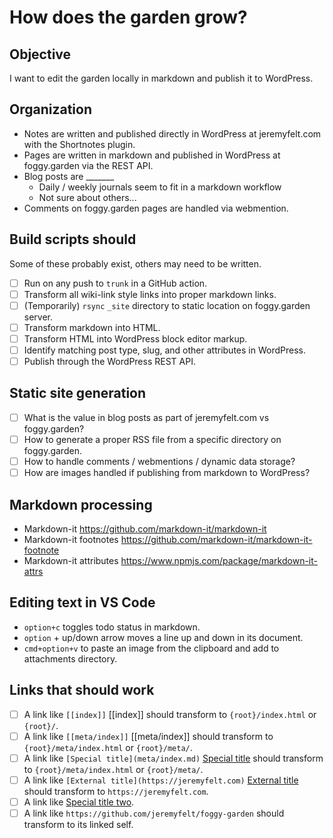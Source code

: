 # How does the garden grow?

## Objective

I want to edit the garden locally in markdown and publish it to WordPress.

## Organization

* Notes are written and published directly in WordPress at jeremyfelt.com with the Shortnotes plugin.
* Pages are written in markdown and published in WordPress at foggy.garden via the REST API.
* Blog posts are _______
  * Daily / weekly journals seem to fit in a markdown workflow
  * Not sure about others...
* Comments on foggy.garden pages are handled via webmention.

## Build scripts should

Some of these probably exist, others may need to be written.

- [ ] Run on any push to `trunk` in a GitHub action.
- [ ] Transform all wiki-link style links into proper markdown links.
- [ ] (Temporarily) `rsync` `_site` directory to static location on foggy.garden server.
- [ ] Transform markdown into HTML.
- [ ] Transform HTML into WordPress block editor markup.
- [ ] Identify matching post type, slug, and other attributes in WordPress.
- [ ] Publish through the WordPress REST API.

## Static site generation

- [ ] What is the value in blog posts as part of jeremyfelt.com vs foggy.garden?
- [ ] How to generate a proper RSS file from a specific directory on foggy.garden.
- [ ] How to handle comments / webmentions / dynamic data storage?
- [ ] How are images handled if publishing from markdown to WordPress?

## Markdown processing
- Markdown-it https://github.com/markdown-it/markdown-it
- Markdown-it footnotes https://github.com/markdown-it/markdown-it-footnote
- Markdown-it attributes https://www.npmjs.com/package/markdown-it-attrs

## Editing text in VS Code

* `option+c` toggles todo status in markdown.
* `option` + up/down arrow moves a line up and down in its document.
* `cmd+option+v` to paste an image from the clipboard and add to attachments directory.

## Links that should work

- [ ] A link like `[[index]]` [[index]] should transform to `{root}/index.html` or `{root}/`.
- [ ] A link like `[[meta/index]]` [[meta/index]] should transform to `{root}/meta/index.html` or `{root}/meta/`.
- [ ] A link like `[Special title](meta/index.md)` [Special title](meta/index.md) should transform to `{root}/meta/index.html` or `{root}/meta/`.
- [ ] A link like `[External title](https://jeremyfelt.com)` [External title](https://jeremyfelt.com) should transform to `https://jeremyfelt.com`.
- [ ] A link like [Special title two](organization).
- [ ] A link like `https://github.com/jeremyfelt/foggy-garden` should transform to its linked self.
